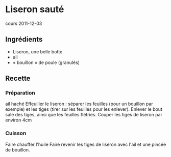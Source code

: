 # Liseron sauté
cours 2011-12-03

## Ingrédients
* Liseron, une belle botte
* ail
* « bouillon » de poule (granulés)

## Recette
### Préparation
ail haché
Effeuiller le liseron : séparer les feuilles (pour un bouillon par exemple) et les tiges (tirer sur les feuilles pour les enlever).
Enlever le bout sale des tiges, ainsi que les feuilles flétries.
Couper les tiges de liseron par environ 4cm


### Cuisson
Faire chauffer l'huile
Faire revenir les tiges de liseron avec l'ail et une pincée de bouillon.

